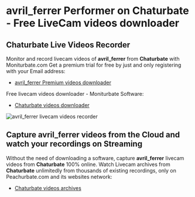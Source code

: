 # avril_ferrer Performer on Chaturbate - Free LiveCam videos downloader

## Chaturbate Live Videos Recorder

Monitor and record livecam videos of **avril_ferrer** from **Chaturbate** with Moniturbate.com
Get a premium trial for free by just and only registering with your Email address:
* [avril_ferrer Premium videos downloader](https://moniturbate.com/request-demo-licence-key.html)

Free livecam videos downloader - Moniturbate Software:
* [Chaturbate videos downloader](https://moniturbate.com/moniturbate-download-software.html)

![avril_ferrer livecam videos recorder](https://peachurnet.com/templates/moniturbate-software.png)


## Capture avril_ferrer videos from the Cloud and watch your recordings on Streaming

Without the need of downloading a software, capture **avril_ferrer** livecam videos from **Chaturbate** 100% online.
Watch Livecam archives from **Chaturbate** unlimitedly from thousands of existing recordings, only on Peachurbate.com and its websites network:
* [Chaturbate videos archives](https://peachurnet.com/)